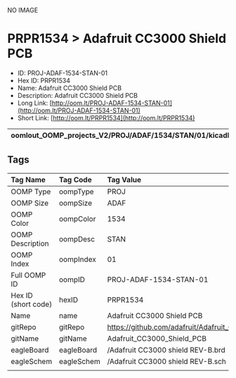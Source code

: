 


  
NO IMAGE  
# PRPR1534 > Adafruit CC3000 Shield PCB

- ID: PROJ-ADAF-1534-STAN-01
- Hex ID: PRPR1534
- Name: Adafruit CC3000 Shield PCB
- Description: Adafruit CC3000 Shield PCB
- Long Link: [http://oom.lt/PROJ-ADAF-1534-STAN-01](http://oom.lt/PROJ-ADAF-1534-STAN-01)
- Short Link: [http://oom.lt/PRPR1534](http://oom.lt/PRPR1534)
  

|oomlout_OOMP_projects_V2/PROJ/ADAF/1534/STAN/01/kicadPcb3dFront.png|oomlout_OOMP_projects_V2/PROJ/ADAF/1534/STAN/01/kicadPcb3dBack.png|oomlout_OOMP_projects_V2/PROJ/ADAF/1534/STAN/01/kicadPcb3d.png||
| :---: | :---: | :---: | :---: |

## Tags
  

|Tag Name|Tag Code|Tag Value|
| :--- | :--- | :--- |
|OOMP Type|oompType|PROJ|
|OOMP Size|oompSize|ADAF|
|OOMP Color|oompColor|1534|
|OOMP Description|oompDesc|STAN|
|OOMP Index|oompIndex|01|
|Full OOMP ID|oompID|PROJ-ADAF-1534-STAN-01|
|Hex ID (short code)|hexID|PRPR1534|
|Name|name|Adafruit CC3000 Shield PCB|
|gitRepo|gitRepo|https://github.com/adafruit/Adafruit_CC3000_Shield_PCB|
|gitName|gitName|Adafruit_CC3000_Shield_PCB|
|eagleBoard|eagleBoard|/Adafruit CC3000 shield REV-B.brd|
|eagleSchem|eagleSchem|/Adafruit CC3000 shield REV-B.sch|
||||
